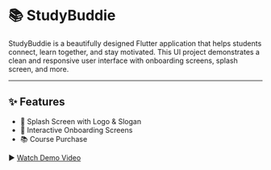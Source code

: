 
# 📚 StudyBuddie

StudyBuddie is a beautifully designed Flutter application that helps students connect, learn together, and stay motivated. This UI project demonstrates a clean and responsive user interface with onboarding screens, splash screen, and more.

---

## ✨ Features

- 👋 Splash Screen with Logo & Slogan
- 🚀 Interactive Onboarding Screens
- 📚 Course Purchase

▶️ [Watch Demo Video](https://github.com/Urwaqadir/Flutter-Bootcamp/blob/main/studybudyy/assets/demo.mp4)
